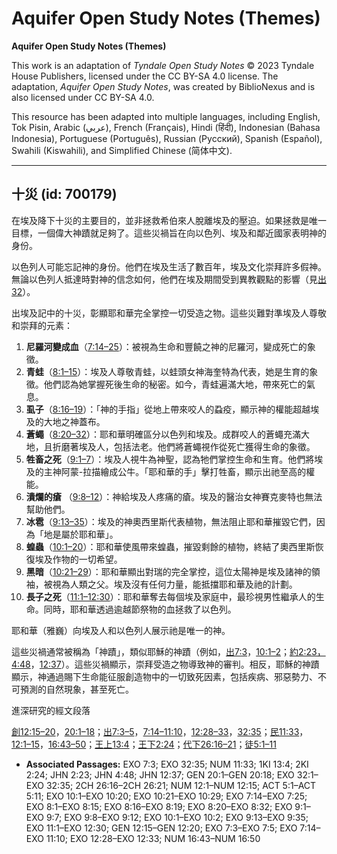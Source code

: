 # Aquifer Open Study Notes (Themes)

**Aquifer Open Study Notes (Themes)**

This work is an adaptation of *Tyndale Open Study Notes* © 2023 Tyndale House Publishers, licensed under the CC BY\-SA 4\.0 license. The adaptation, *Aquifer Open Study Notes*, was created by BiblioNexus and is also licensed under CC BY\-SA 4\.0\.

This resource has been adapted into multiple languages, including English, Tok Pisin, Arabic (عربي), French (Français), Hindi (हिंदी), Indonesian (Bahasa Indonesia), Portuguese (Português), Russian (Русский), Spanish (Español), Swahili (Kiswahili), and Simplified Chinese (简体中文).



--------------------------------

## 十災 (id: 700179)

在埃及降下十災的主要目的，並非拯救希伯來人脫離埃及的壓迫。如果拯救是唯一目標，一個偉大神蹟就足夠了。這些災禍旨在向以色列、埃及和鄰近國家表明神的身份。

以色列人可能忘記神的身份。他們在埃及生活了數百年，埃及文化崇拜許多假神。無論以色列人抵達時對神的信念如何，他們在埃及期間受到異教觀點的影響（見[出32](https://ref.ly/Exod32:1-Exod32:35)）。

出埃及記中的十災，彰顯耶和華完全掌控一切受造之物。這些災難對準埃及人尊敬和崇拜的元素：

1. **尼羅河變成血**（[7:14–25](https://ref.ly/Exod7:14-Exod7:25)）：被視為生命和豐饒之神的尼羅河，變成死亡的象徵。
2. **青蛙**（[8:1–15](https://ref.ly/Exod8:1-Exod8:15)）：埃及人尊敬青蛙，以蛙頭女神海奎特為代表，她是生育的象徵。他們認為她掌握死後生命的秘密。如今，青蛙遍滿大地，帶來死亡的氣息。
3. **虱子**（[8:16–19](https://ref.ly/Exod8:16-Exod8:19)）：「神的手指」從地上帶來咬人的蝨疫，顯示神的權能超越埃及的大地之神蓋布。
4. **蒼蠅**（[8:20–32](https://ref.ly/Exod8:20-Exod8:32)）：耶和華明確區分以色列和埃及。成群咬人的蒼蠅充滿大地，且折磨著埃及人，包括法老。他們將蒼蠅視作從死亡獲得生命的象徵。
5. **牲畜之死**（[9:1–7](https://ref.ly/Exod9:1-Exod9:7)）：埃及人視牛為神聖，認為牠們掌控生命和生育。他們將埃及的主神阿蒙\-拉描繪成公牛。「耶和華的手」擊打牲畜，顯示出祂至高的權能。
6. **潰爛的瘡** （[9:8–12](https://ref.ly/Exod9:8-Exod9:12)）：神給埃及人疼痛的瘡。埃及的醫治女神賽克麥特也無法幫助他們。
7. **冰雹**（[9:13–35](https://ref.ly/Exod9:13-Exod9:35)）：埃及的神奧西里斯代表植物，無法阻止耶和華摧毀它們，因為「地是屬於耶和華」。
8. **蝗蟲**（[10:1–20](https://ref.ly/Exod10:1-Exod10:20)）：耶和華使風帶來蝗蟲，摧毀剩餘的植物，終結了奧西里斯恢復埃及作物的一切希望。
9. **黑暗**（[10:21–29](https://ref.ly/Exod10:21-Exod10:29)）：耶和華顯出對瑞的完全掌控，這位太陽神是埃及諸神的領袖，被視為人類之父。埃及沒有任何力量，能抵擋耶和華及祂的計劃。
10. **長子之死**（[11:1–12:30](https://ref.ly/Exod11:1-Exod12:30)）：耶和華奪去每個埃及家庭中，最珍視男性繼承人的生命。同時，耶和華透過逾越節祭物的血拯救了以色列。

耶和華（雅巍）向埃及人和以色列人展示祂是唯一的神。

這些災禍通常被稱為「神蹟」，類似耶穌的神蹟（例如，[出7:3](https://ref.ly/Exod7:3)，[10:1–2](https://ref.ly/Exod10:1-Exod10:2)；[約2:23，](https://ref.ly/John2:23)[4:48](https://ref.ly/John4:48)，[12:37](https://ref.ly/John12:37)）。這些災禍顯示，崇拜受造之物導致神的審判。相反，耶穌的神蹟顯示，神通過賜下生命能征服創造物中的一切致死因素，包括疾病、邪惡勢力、不可預測的自然現象，甚至死亡。

進深研究的經文段落

[創12:15–20](https://ref.ly/Gen12:15-Gen12:20)，[20:1–18](https://ref.ly/Gen20:1-Gen20:18)；[出7:3–5](https://ref.ly/Exod7:3-Exod7:5)，[7:14–11:10](https://ref.ly/Exod7:14-Exod11:10)，[12:28–33](https://ref.ly/Exod12:28-Exod12:33)，[32:35](https://ref.ly/Exod32:35)；[民11:33](https://ref.ly/Num11:33)，[12:1–15](https://ref.ly/Num12:1-Num12:15)，[16:43–50](https://ref.ly/Num16:43-Num16:50)；[王上13:4](https://ref.ly/1Kgs13:4)；[王下2:24](https://ref.ly/2Kgs2:24)；[代下26:16–21](https://ref.ly/2Chr26:16-2Chr26:21)；[徒5:1–11](https://ref.ly/Acts5:1-Acts5:11)

* **Associated Passages:** EXO 7:3; EXO 32:35; NUM 11:33; 1KI 13:4; 2KI 2:24; JHN 2:23; JHN 4:48; JHN 12:37; GEN 20:1–GEN 20:18; EXO 32:1–EXO 32:35; 2CH 26:16–2CH 26:21; NUM 12:1–NUM 12:15; ACT 5:1–ACT 5:11; EXO 10:1–EXO 10:20; EXO 10:21–EXO 10:29; EXO 7:14–EXO 7:25; EXO 8:1–EXO 8:15; EXO 8:16–EXO 8:19; EXO 8:20–EXO 8:32; EXO 9:1–EXO 9:7; EXO 9:8–EXO 9:12; EXO 10:1–EXO 10:2; EXO 9:13–EXO 9:35; EXO 11:1–EXO 12:30; GEN 12:15–GEN 12:20; EXO 7:3–EXO 7:5; EXO 7:14–EXO 11:10; EXO 12:28–EXO 12:33; NUM 16:43–NUM 16:50


